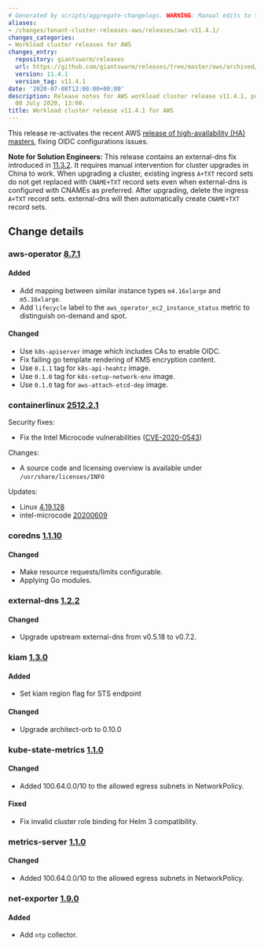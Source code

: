 ```yaml
---
# Generated by scripts/aggregate-changelogs. WARNING: Manual edits to this files will be overwritten.
aliases:
- /changes/tenant-cluster-releases-aws/releases/aws-v11.4.1/
changes_categories:
- Workload cluster releases for AWS
changes_entry:
  repository: giantswarm/releases
  url: https://github.com/giantswarm/releases/tree/master/aws/archived/v11.4.1
  version: 11.4.1
  version_tag: v11.4.1
date: '2020-07-08T13:00:00+00:00'
description: Release notes for AWS workload cluster release v11.4.1, published on
  08 July 2020, 13:00.
title: Workload cluster release v11.4.1 for AWS
---
```


This release re-activates the recent AWS [release of high-availability (HA) masters](https://docs.giantswarm.io/changes/tenant-cluster-releases-aws/releases/aws-v11.4.0/), fixing OIDC configurations issues.


**Note for Solution Engineers:** This release contains an external-dns fix introduced in
[11.3.2](https://github.com/giantswarm/releases/blob/master/aws/v11.3.2/release-notes.md).
It requires manual intervention for cluster upgrades in China to work. When upgrading a
cluster, existing ingress `A+TXT` record sets do not get replaced with `CNAME+TXT` record sets
even when external-dns is configured with CNAMEs as preferred. After upgrading, delete the
ingress `A+TXT` record sets. external-dns will then automatically create `CNAME+TXT` record
sets.


## Change details


### aws-operator [8.7.1](https://github.com/giantswarm/aws-operator/releases/tag/v8.7.1)

#### Added
- Add mapping between similar instance types `m4.16xlarge` and `m5.16xlarge`.
- Add `lifecycle` label to the `aws_operator_ec2_instance_status` metric to distinguish on-demand and spot.
#### Changed
- Use `k8s-apiserver` image which includes CAs to enable OIDC.
- Fix failing go template rendering of KMS encryption content.
- Use `0.1.1` tag for `k8s-api-heahtz` image.
- Use `0.1.0` tag for `k8s-setup-network-env` image.
- Use `0.1.0` tag for `aws-attach-etcd-dep` image.



### containerlinux [2512.2.1](https://www.flatcar-linux.org/releases/#release-2512.2.1)

Security fixes:
- Fix the Intel Microcode vulnerabilities ([CVE-2020-0543](https://cve.mitre.org/cgi-bin/cvename.cgi?name=CVE-2020-0543))

Changes:
- A source code and licensing overview is available under `/usr/share/licenses/INFO`

Updates:
- Linux [4.19.128](https://lwn.net/Articles/822841/)
- intel-microcode [20200609](https://github.com/intel/Intel-Linux-Processor-Microcode-Data-Files/releases/tag/microcode-20200609)


### coredns [1.1.10](https://github.com/giantswarm/coredns-app/releases/tag/v1.1.10)

#### Changed
- Make resource requests/limits configurable.
- Applying Go modules.



### external-dns [1.2.2](https://github.com/giantswarm/external-dns-app/releases/tag/v1.2.2)

#### Changed
- Upgrade upstream external-dns from v0.5.18 to v0.7.2.



### kiam [1.3.0](https://github.com/giantswarm/kiam-app/releases/tag/v1.3.0)

#### Added
- Set kiam region flag for STS endpoint
#### Changed
- Upgrade architect-orb to 0.10.0



### kube-state-metrics [1.1.0](https://github.com/giantswarm/kube-state-metrics-app/releases/tag/v1.1.0)

#### Changed
- Added 100.64.0.0/10 to the allowed egress subnets in NetworkPolicy.
#### Fixed
- Fix invalid cluster role binding for Helm 3 compatibility.



### metrics-server [1.1.0](https://github.com/giantswarm/metrics-server-app/releases/tag/v1.1.0)

#### Changed
- Added 100.64.0.0/10 to the allowed egress subnets in NetworkPolicy.



### net-exporter [1.9.0](https://github.com/giantswarm/net-exporter/releases/tag/v1.9.0)

#### Added
- Add `ntp` collector.
